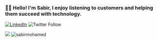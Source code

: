 ### 👨‍💻 Hello! I'm Sabir, I enjoy listening to customers and helping them succeed with technology.

<a href="https://www.linkedin.com/in/sabirm/" target="_blank"><img alt="LinkedIn" src="https://img.shields.io/badge/LinkedIn-@sabirm-blue?style=flat&logo=linkedin"></a>
![Twitter Follow](https://img.shields.io/twitter/follow/sabirmoe?style=social)

![](https://github-readme-stats-sabirmohamed.vercel.app/api?username=sabirmohamed&count_private=true&show_icons=true&theme=react&hide_border=true)
<img src="https://github-readme-streak-stats.herokuapp.com/?user=sabirmohamed&count_private=true&theme=react&hide_border" alt="sabirmohamed"/>
